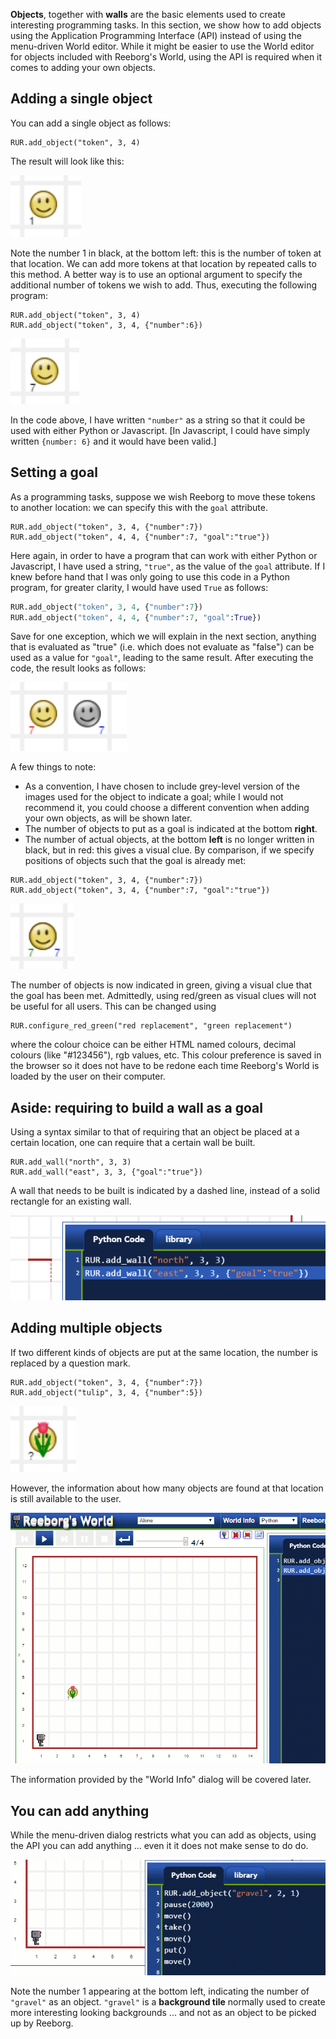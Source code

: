 **Objects**, together with **walls** are the basic elements used to create interesting programming tasks. In this section, we show how to add objects using the Application Programming Interface (API) instead of using the menu-driven World editor. While it might be easier to use the World editor for objects included with Reeborg's World, using the API is required when it comes to adding your own objects.

## Adding a single object

You can add a single object as follows:

 ```
 RUR.add_object("token", 3, 4)
 ```

The result will look like this:

![Image of token with number][token]

[token]: ../../src/images/token_added.png

Note the number 1 in black, at the bottom left: this is the number of token at that location.  We can add more tokens at that location by repeated calls to this method. A better way is to use an optional argument to specify the additional number of tokens we wish to add.  Thus, executing the following program:

```
RUR.add_object("token", 3, 4)
RUR.add_object("token", 3, 4, {"number":6})
```

![Other image of token][token7]

[token7]: ../../src/images/token_added7.png

In the code above, I have written `"number"` as a string so that it could be used with either Python or Javascript.
[In Javascript, I could have simply written `{number: 6}` and it would have been valid.]

## Setting a goal

As a programming tasks, suppose we wish Reeborg to move these tokens to another location: we can specify this with the `goal` attribute.

  ```
  RUR.add_object("token", 3, 4, {"number":7})
  RUR.add_object("token", 4, 4, {"number":7, "goal":"true"})
  ```
Here again, in order to have a program that can work with either Python or Javascript, I have used a string, `"true"`, as the value of the `goal` attribute. If I knew before hand that I was only going to use this code in a Python program, for greater clarity, I would have used `True` as follows:

```python
RUR.add_object("token", 3, 4, {"number":7})
RUR.add_object("token", 4, 4, {"number":7, "goal":True})
```


Save for one exception, which we will explain in the next section, anything that is evaluated as "true" (i.e. which does not evaluate as "false") can be used as a value for `"goal"`, leading to the same result.  After executing the code, the result looks as follows:

![Image of token and token as goal][token_goal7]

[token_goal7]: ../../src/images/token_goal7.png

A few things to note:

  * As a convention, I have chosen to include grey-level version of the images used for the object to indicate a goal; while I would not recommend it, you could choose a different convention when adding your own objects, as will be shown later.
  * The number of objects to put as a goal is indicated at the bottom **right**.
  * The number of actual objects, at the bottom **left** is no longer written in black, but in red: this gives a visual clue.  By comparison, if we specify positions of objects such that the goal is already met:

```
RUR.add_object("token", 3, 4, {"number":7})
RUR.add_object("token", 3, 4, {"number":7, "goal":"true"})
```

![Image of token with goal met][token_goal_met]

[token_goal_met]: ../../src/images/token_goal_met.png

The number of objects is now indicated in green, giving a visual clue that the goal has been met. Admittedly, using red/green as visual clues will not be useful for all users. This can be changed using

```
RUR.configure_red_green("red replacement", "green replacement")
```

where the colour choice can be either HTML named colours, decimal colours (like "#123456"), rgb values, etc.  This colour preference is saved in the browser so it does not have to be redone each time Reeborg's World is loaded by the user on their computer.

## Aside: requiring to build a wall as a goal

Using a syntax similar to that of requiring that an object be placed at a certain location, one can require that a certain wall be built.

```
RUR.add_wall("north", 3, 3)
RUR.add_wall("east", 3, 3, {"goal":"true"})
```

A wall that needs to be built is indicated by a dashed line, instead of a solid rectangle for an existing wall.

![Image of wall as goal][wall_goal]

[wall_goal]: ../../src/images/wall_goal.png

## Adding multiple objects

If two different kinds of objects are put at the same location, the number is replaced by a question mark.

```
RUR.add_object("token", 3, 4, {"number":7})
RUR.add_object("tulip", 3, 4, {"number":5})
```

![Token and tulip at same location][token_tulip]

[token_tulip]: ../../src/images/token_tulip.png

However, the information about how many objects are found at that location is still available to the user.

![Animation showing how to get the number of each object][token_tulip_gif]

[token_tulip_gif]: ../../src/images/token_tulip.gif

The information provided by the "World Info" dialog will be covered later.


## You can add anything

While the menu-driven dialog restricts what you can add as objects, using the API you can add anything ... even it it does not make sense to do do.

![Adding gravel as an object][add_gravel_gif]

[add_gravel_gif]: ../../src/images/add_gravel.gif

Note the number 1 appearing at the bottom left, indicating the number of `"gravel"` as an object.  `"gravel"` is a **background tile** normally used to create more interesting looking backgrounds ... and not as an object to be picked up by Reeborg.